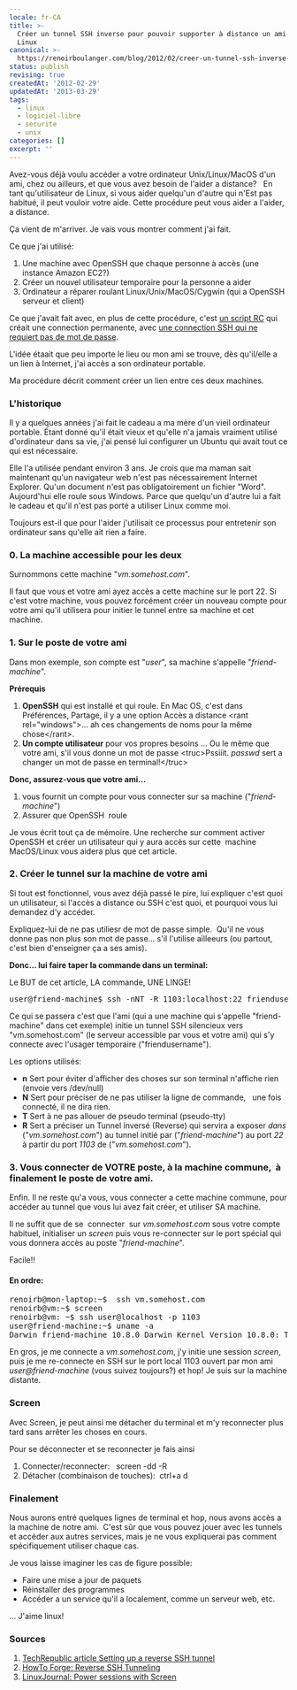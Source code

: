 ```yaml
---
locale: fr-CA
title: >-
  Créer un tunnel SSH inverse pour pouvoir supporter à distance un ami utilisant
  Linux
canonical: >-
  https://renoirboulanger.com/blog/2012/02/creer-un-tunnel-ssh-inverse-pour-pouvoir-supporter-a-distance-un-ami-utilisant-linux/
status: publish
revising: true
createdAt: '2012-02-29'
updatedAt: '2013-03-29'
tags:
  - linux
  - logiciel-libre
  - securite
  - unix
categories: []
excerpt: ''
---
```


Avez-vous déjà voulu accéder a votre ordinateur Unix/Linux/MacOS d'un ami, chez ou ailleurs, et que vous avez besoin de l'aider a distance?   En tant qu'utilisateur de Linux, si vous aider quelqu'un d'autre qui n'Est pas habitué, il peut vouloir votre aide. Cette procédure peut vous aider a l'aider, a distance.

Ça vient de m'arriver. Je vais vous montrer comment j'ai fait.

Ce que j'ai utilisé:
<ol>
	<li>Une machine avec OpenSSH que chaque personne à accès (une instance Amazon EC2?)</li>
	<li>Créer un nouvel utilisateur temporaire pour la personne a aider</li>
	<li>Ordinateur a réparer roulant Linux/Unix/MacOS/Cygwin (qui a OpenSSH serveur et client)</li>
</ol>
Ce que j'avait fait avec, en plus de cette procédure, c'est <a href="https://help.ubuntu.com/community/UbuntuBootupHowto">un script RC</a> qui créait une connection permanente, avec <a href="http://www.debian-administration.org/articles/152">une connection SSH qui ne requiert pas de mot de passe</a>.

L'idée étaait que peu importe le lieu ou mon ami se trouve, dès qu'il/elle a un lien à Internet, j'ai accès a son ordinateur portable.

Ma procédure décrit comment créer un lien entre ces deux machines.

<!--more-->
<h3>L'historique</h3>
Il y a quelques années j'ai fait le cadeau a ma mère d'un vieil ordinateur portable. Étant donné qu'il était vieux et qu'elle n'a jamais vraiment utilisé d'ordinateur dans sa vie, j'ai pensé lui configurer un Ubuntu qui avait tout ce qui est nécessaire.

Elle l'a utilisée pendant environ 3 ans. Je crois que ma maman sait maintenant qu'un navigateur web n'est pas nécessairement Internet Explorer. Qu'un document n'est pas obligatoirement un fichier "Word".  Aujourd'hui elle roule sous Windows. Parce que quelqu'un d'autre lui a fait le cadeau et qu'il n'est pas porté a utiliser Linux comme moi.

Toujours est-il que pour l'aider j'utilisait ce processus pour entretenir son ordinateur sans qu'elle ait rien a faire.
<h3>0. La machine accessible pour les deux</h3>
Surnommons cette machine "<em>vm.somehost.com</em>".

Il faut que vous et votre ami ayez accès a cette machine sur le port 22. Si c'est votre machine, vous pouvez forcément créer un nouveau compte pour votre ami qu'il utilisera pour initier le tunnel entre sa machine et cet machine.
<h3>1. Sur le poste de votre ami</h3>
Dans mon exemple, son compte est "<em>user</em>", sa machine s'appelle "<em>friend-machine</em>".﻿

<strong>Prérequis</strong>
<ol>
	<li><strong>OpenSSH</strong> qui est installé et qui roule.
En Mac OS, c'est dans Préférences, Partage, il y a une option Accès a distance &lt;rant rel="windows"&gt;... ah ces changements de noms pour la même chose&lt;/rant&gt;.</li>
	<li><strong>Un compte utilisateur</strong> pour vos propres besoins
... Ou le même que votre ami, s'il vous donne un mot de passe &lt;truc&gt;Pssiiit. <em>passwd</em> sert a changer un mot de passe en terminal!&lt;/truc&gt;</li>
</ol>
<strong>Donc, assurez-vous que votre ami...</strong>
<ol>
	<li>vous fournit un compte pour vous connecter sur sa machine ("<em>friend-machine</em>")</li>
	<li>Assurer que OpenSSH  roule</li>
</ol>
Je vous écrit tout ça de mémoire. Une recherche sur comment activer OpenSSH et créer un utilisateur qui y aura accès sur cette  machine MacOS/Linux vous aidera plus que cet article.
<h3>2. Créer le tunnel sur la machine de votre ami</h3>
Si tout est fonctionnel, vous avez déjà passé le pire, lui expliquer c'est quoi un utilisateur, si l'accès a distance ou SSH c'est quoi, et pourquoi vous lui demandez d'y accéder.

Expliquez-lui de ne pas utiliesr de mot de passe simple.  Qu'il ne vous donne pas non plus son mot de passe... s'il l'utilise ailleeurs (ou partout, c'est bien d'enseigner ça a ses amis).

<strong>Donc... lui faire taper la commande dans un terminal:</strong>

Le BUT de cet article, LA commande, UNE LINGE!
<pre lang="bash">user@friend-machine$ ssh -nNT -R 1103:localhost:22 friendusername@vm.somehost.com</pre>
Ce qui se passera c'est que l'ami (qui a une machine qui s'appelle "friend-machine" dans cet exemple) initie un tunnel SSH silencieux vers "vm.somehost.com" (le serveur accessible par vous et votre ami) qui s'y connecte avec l'usager temporaire ("friendusername").

Les options utilisés:
<ul>
	<li><strong>n</strong> Sert pour éviter d'afficher des choses sur son terminal n'affiche rien (envoie vers /dev/null)</li>
	<li><strong>N</strong> Sert pour préciser de ne pas utiliser la ligne de commande,   une fois connecté, il ne dira rien.</li>
	<li><strong>T</strong> Sert à ne pas allouer de pseudo terminal (pseudo-tty)</li>
	<li><strong>R</strong> Sert a préciser un Tunnel inversé (Reverse) qui servira a exposer <em>dans</em> ("<em>vm.somehost.com</em>") au tunnel initié par ("<em>friend-machine</em>") au port <em>22</em> à partir du port <em>1103</em> de ("<em>vm.somehost.com</em>").</li>
</ul>
<h3>3. Vous connecter de VOTRE poste, à la machine commune,  à finalement le poste de votre ami.</h3>
Enfin. Il ne reste qu'a vous, vous connecter a cette machine commune, pour accéder au tunnel que vous lui avez fait créer, et utiliser SA machine.

Il ne suffit que de se  connecter  sur <em>vm.somehost.com</em> sous votre compte habituel, initialiser un <em>screen</em> puis vous re-connecter sur le port spécial qui vous donnera accès au poste "<em>friend-machine</em>".

Facile!!
<h4>En ordre:</h4>
<pre lang="bash">renoirb@mon-laptop:~$  ssh vm.somehost.com
renoirb@vm:~$ screen
renoirb@vm: ~$ ssh user@localhost -p 1103
user@friend-machine:~$ uname -a
Darwin friend-machine 10.8.0 Darwin Kernel Version 10.8.0: Tue Jun  7 16:33:36 PDT 2011; root:xnu-1504.15.3~1/RELEASE_I386 i386</pre>
En gros, je me connecte a <em>vm.somehost.com</em>, j'y initie une session <em>screen</em>, puis je me re-connecte en SSH sur le port local 1103 ouvert par mon ami <em>user@friend-machine</em> (vous suivez toujours?) et hop! Je suis sur la machine distante.
<h3>Screen</h3>
Avec Screen, je peut ainsi me détacher du terminal et m'y reconnecter plus tard sans arrêter les choses en cours.

Pour se déconnecter et se reconnecter je fais ainsi
<ol>
	<li>Connecter/reconnecter:   screen -dd -R</li>
	<li>Détacher (combinaison de touches):  ctrl+a d</li>
</ol>
<h3>Finalement</h3>
Nous aurons entré quelques lignes de terminal et hop, nous avons accès a la machine de notre ami.  C'est sûr que vous pouvez jouer avec les tunnels et accéder aux autres services, mais je ne vous expliquerai pas comment spécifiquement utiliser chaque cas.

Je vous laisse imaginer les cas de figure possible:
<ul>
	<li>Faire une mise a jour de paquets</li>
	<li>Réinstaller des programmes</li>
	<li>Accéder a un service qu'il a localement, comme un serveur web, etc.</li>
</ul>
... J'aime linux!
<h3>Sources</h3>
<ol>
	<li><a href="http://www.techrepublic.com/article/setting-up-a-reverse-ssh-tunnel/5779944">TechRepublic article Setting up a reverse SSH tunnel</a></li>
	<li><a href="http://www.howtoforge.com/reverse-ssh-tunneling">HowTo Forge: Reverse SSH Tunneling</a></li>
	<li><a href="http://www.linuxjournal.com/article/6340">LinuxJournal: Power sessions with Screen</a></li>
</ol>